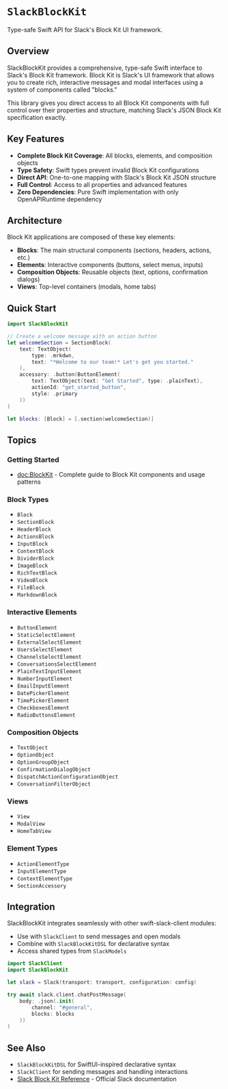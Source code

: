 # ``SlackBlockKit``

Type-safe Swift API for Slack's Block Kit UI framework.

## Overview

SlackBlockKit provides a comprehensive, type-safe Swift interface to Slack's Block Kit framework. Block Kit is Slack's UI framework that allows you to create rich, interactive messages and modal interfaces using a system of components called "blocks."

This library gives you direct access to all Block Kit components with full control over their properties and structure, matching Slack's JSON Block Kit specification exactly.

## Key Features

- **Complete Block Kit Coverage**: All blocks, elements, and composition objects
- **Type Safety**: Swift types prevent invalid Block Kit configurations
- **Direct API**: One-to-one mapping with Slack's Block Kit JSON structure
- **Full Control**: Access to all properties and advanced features
- **Zero Dependencies**: Pure Swift implementation with only OpenAPIRuntime dependency

## Architecture

Block Kit applications are composed of these key elements:

- **Blocks**: The main structural components (sections, headers, actions, etc.)
- **Elements**: Interactive components (buttons, select menus, inputs)
- **Composition Objects**: Reusable objects (text, options, confirmation dialogs)
- **Views**: Top-level containers (modals, home tabs)

## Quick Start

```swift
import SlackBlockKit

// Create a welcome message with an action button
let welcomeSection = SectionBlock(
    text: TextObject(
        type: .mrkdwn,
        text: "*Welcome to our team!* Let's get you started."
    ),
    accessory: .button(ButtonElement(
        text: TextObject(text: "Get Started", type: .plainText),
        actionId: "get_started_button",
        style: .primary
    ))
)

let blocks: [Block] = [.section(welcomeSection)]
```

## Topics

### Getting Started

- <doc:BlockKit> - Complete guide to Block Kit components and usage patterns

### Block Types

- ``Block``
- ``SectionBlock``
- ``HeaderBlock``
- ``ActionsBlock``
- ``InputBlock``
- ``ContextBlock``
- ``DividerBlock``
- ``ImageBlock``
- ``RichTextBlock``
- ``VideoBlock``
- ``FileBlock``
- ``MarkdownBlock``

### Interactive Elements

- ``ButtonElement``
- ``StaticSelectElement``
- ``ExternalSelectElement``
- ``UsersSelectElement``
- ``ChannelsSelectElement``
- ``ConversationsSelectElement``
- ``PlainTextInputElement``
- ``NumberInputElement``
- ``EmailInputElement``
- ``DatePickerElement``
- ``TimePickerElement``
- ``CheckboxesElement``
- ``RadioButtonsElement``

### Composition Objects

- ``TextObject``
- ``OptionObject``
- ``OptionGroupObject``
- ``ConfirmationDialogObject``
- ``DispatchActionConfigurationObject``
- ``ConversationFilterObject``

### Views

- ``View``
- ``ModalView``
- ``HomeTabView``

### Element Types

- ``ActionElementType``
- ``InputElementType``
- ``ContextElementType``
- ``SectionAccessory``

## Integration

SlackBlockKit integrates seamlessly with other swift-slack-client modules:

- Use with ``SlackClient`` to send messages and open modals
- Combine with ``SlackBlockKitDSL`` for declarative syntax
- Access shared types from ``SlackModels``

```swift
import SlackClient
import SlackBlockKit

let slack = Slack(transport: transport, configuration: config)

try await slack.client.chatPostMessage(
    body: .json(.init(
        channel: "#general",
        blocks: blocks
    ))
)
```

## See Also

- ``SlackBlockKitDSL`` for SwiftUI-inspired declarative syntax
- ``SlackClient`` for sending messages and handling interactions
- [Slack Block Kit Reference](https://api.slack.com/block-kit) - Official Slack documentation